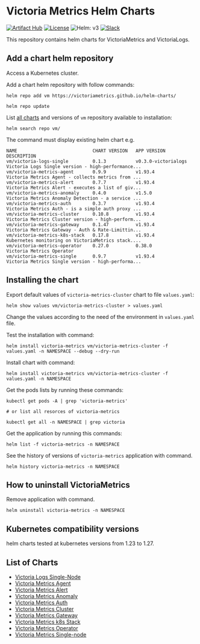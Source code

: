# Victoria Metrics Helm Charts

[![Artifact Hub](https://img.shields.io/endpoint?url=https://artifacthub.io/badge/repository/victoriametrics)](https://artifacthub.io/packages/search?repo=victoriametrics&verified_publisher=true)
[![License](https://img.shields.io/github/license/VictoriaMetrics/VictoriaMetrics.svg)](https://github.com/VictoriaMetrics/helm-charts/blob/master/LICENSE)
![Helm: v3](https://img.shields.io/static/v1?label=Helm&message=v3&color=informational&logo=helm)
[![Slack](https://img.shields.io/badge/join%20slack-%23victoriametrics-brightgreen.svg)](https://slack.victoriametrics.com/)

This repository contains helm charts for VictoriaMetrics and VictoriaLogs.

## Add a chart helm repository

Access a Kubernetes cluster.

Add a chart helm repository with follow commands:

```console
helm repo add vm https://victoriametrics.github.io/helm-charts/

helm repo update
```

List [all charts](#list-of-charts) and versions of `vm` repository available to installation:

```console
helm search repo vm/
```

The command must display existing helm chart e.g.

```shell
NAME                         	CHART VERSION	APP VERSION        	DESCRIPTION
vm/victoria-logs-single      	0.1.3        	v0.3.0-victorialogs	Victoria Logs Single version - high-performance...
vm/victoria-metrics-agent    	0.9.9       	v1.93.4            	Victoria Metrics Agent - collects metrics from ...
vm/victoria-metrics-alert    	0.7.7        	v1.93.4            	Victoria Metrics Alert - executes a list of giv...
vm/victoria-metrics-anomaly  	0.4.0        	v1.5.0             	Victoria Metrics Anomaly Detection - a service ...
vm/victoria-metrics-auth     	0.3.7       	v1.93.4            	Victoria Metrics Auth - is a simple auth proxy ...
vm/victoria-metrics-cluster  	0.10.8       	v1.93.4            	Victoria Metrics Cluster version - high-perform...
vm/victoria-metrics-gateway  	0.1.47       	v1.93.4            	Victoria Metrics Gateway - Auth & Rate-Limittin...
vm/victoria-metrics-k8s-stack	0.17.8       	v1.93.4            	Kubernetes monitoring on VictoriaMetrics stack....
vm/victoria-metrics-operator 	0.27.0       	0.38.0             	Victoria Metrics Operator
vm/victoria-metrics-single   	0.9.7       	v1.93.4            	Victoria Metrics Single version - high-performa...
```

## Installing the chart

Export default values of ``victoria-metrics-cluster`` chart to file ``values.yaml``:

```console
helm show values vm/victoria-metrics-cluster > values.yaml
```

Change the values according to the need of the environment in ``values.yaml`` file.

Test the installation with command:

```console
helm install victoria-metrics vm/victoria-metrics-cluster -f values.yaml -n NAMESPACE --debug --dry-run
```

Install chart with command:

```console
helm install victoria-metrics vm/victoria-metrics-cluster -f values.yaml -n NAMESPACE
```

Get the pods lists by running these commands:

```console
kubectl get pods -A | grep 'victoria-metrics'

# or list all resorces of victoria-metrics

kubectl get all -n NAMESPACE | grep victoria
```

Get the application by running this commands:

```console
helm list -f victoria-metrics -n NAMESPACE
```

See the history of versions of ``victoria-metrics`` application with command.

```console
helm history victoria-metrics -n NAMESPACE
```

## How to uninstall VictoriaMetrics

Remove application with command.

```console
helm uninstall victoria-metrics -n NAMESPACE
```

## Kubernetes compatibility versions

helm charts tested at kubernetes versions from 1.23 to 1.27.

## List of Charts

- [Victoria Logs Single-Node](./charts/victoria-logs-single)
- [Victoria Metrics Agent](./charts/victoria-metrics-agent)
- [Victoria Metrics Alert](./charts/victoria-metrics-alert)
- [Victoria Metrics Anomaly](./charts/victoria-metrics-anomaly)
- [Victoria Metrics Auth](./charts/victoria-metrics-auth)
- [Victoria Metrics Cluster](./charts/victoria-metrics-cluster)
- [Victoria Metrics Gateway](./charts/victoria-metrics-gateway)
- [Victoria Metrics k8s Stack](./charts/victoria-metrics-k8s-stack)
- [Victoria Metrics Operator](./charts/victoria-metrics-operator)
- [Victoria Metrics Single-node](./charts/victoria-metrics-single)

